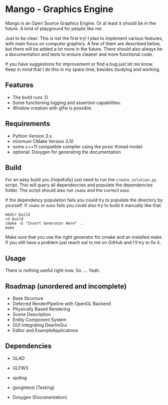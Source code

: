 # Mango - Graphics Engine

Mango is an Open Source Graphics Engine. Or at least it should be in the future.
A kind of playground for people like me.

Just to be clear: This is not the first try!
I plan to implement various features, with main focus on computer graphics.
A few of them are described below, but there will be added a lot more in the future.
There should also always be a documentation and tests to ensure cleaner and more functional code.

If you have suggestions for improvement or find a bug just let me know.
Keep in mind that I do this in my spare time, besides studying and working.

## Features

* The build runs :D
* Some functioning logging and assertion capabilities.
* Window creation with glfw is possible.

## Requirements

* Python Version 3.x
* minimum CMake Version 3.10
* some c++11 compatible compiler using the posic thread model.
* optional: Doxygen for generating the documentation

## Build

For an easy build you (hopefully) just need to run the ```create_solution.py``` script.
This will query all dependencies and populate the dependencies folder.
The script should also run ```cmake``` and the correct ```make```.

If the dependency population fails you could try to populate the directory by yourself.
If ```cmake``` or ```make``` fails you could also try to build it manually like that:

```console
mkdir build
cd build
cmake -G "Insert Generator Here" ..
make
```

Make sure that you use the right generator for cmake and an installed make.
If you still have a problem just reach out to me on GitHub and I'll try to fix it.

## Usage

There is nothing useful right now. So .... Yeah.

## Roadmap (unordered and incomplete)

* Base Structure
* Deferred RenderPipeline with OpenGL Backend
* Physically Based Rendering
* Scene Description
* Entity Component System
* GUI integrating DearImGui
* Editor and ExampleApplications

## Dependencies

* GLAD
* GLFW3
* spdlog

* googletest (Testing)
* Doxygen (Documentation)
